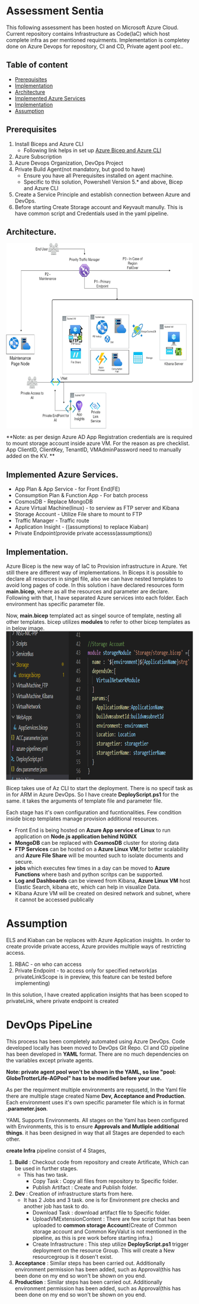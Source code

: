 # Assessment Sentia
This following assessment has been hosted on Microsoft Azure Cloud. Current repository contains Infrastructure as Code(IaC) which host complete infra as per mentioned requirments.
Implementation is completey done on Azure Devops for repository, CI and CD, Private agent pool etc.. 

## Table of content
- [Prerequisites](#Prerequisites)
- [Implementation](#Implementation)
- [Architecture](#Architecture)
- [Implemented Azure Services](#Implemented_Azure_Services)
- [Implementation](#Implementation)
- [Assumption](#Assumption)

## Prerequisites
1) Install Biceps and Azure CLI
      * Following link helps in set up [Azure Bicep and Azure CLI](https://docs.microsoft.com/en-us/azure/azure-resource-manager/bicep/install)
2) Azure Subscription
3) Azure Devops Organization,  DevOps Project
4) Private Build Agent(not mandatory, but good to have)
      * Ensure you have all Prerequisites installed on agent machine. 
      * Specific to this solution, Powershell Version 5.* and above, Bicep and Azure CLI
5) Create a Service Principle and establish connection between Azure and DevOps.
6) Before starting Create Storage account and Keyvault manully. This is have common script and Credentials used in the yaml pipeline. 

## Architecture.
<a >
    <img src="Architecture/Architecture.jpg" alt="Architecture" title="Architecture" align="Center" height="500" />
</a>

**Note: as per design Azure AD App Registration credentials are is required to mount storage account inside azure VM. For the reason as pre checklist. App ClientID, ClientKey, TenantID, VMAdminPassword need to manually added on the KV. **

## Implemented Azure Services.
  * App Plan & App Service - for Front End(FE)
  * Consumption Plan & Function App - For batch process
  * CosmosDB - Replace MongoDB
  * Azure Virtual Machine(linux) - to serview as FTP server and Kibana
  * Storage Account - Utilize File share to mount to FTP
  * Traffic Manager - Traffic route 
  * Application Insight - ((assumptions) to replace Kiaban)
  * Private Endpoint(provide private accesss(assumptions))

## Implementation.

Azure Bicep is the new way of IaC to Provision infrastructure in Azure. Yet still there are different way of implementations. In Biceps it is possible to declare all resources in singel file, also we can have nested templates to avoid long pages of code.
In this solution i have declared  resources form **main.bicep**, where as all the resources and parameter are declare. Following with that, I have separated Azure services into each folder. Each environment has specific parameter file. 

Now, **main.bicep** templated act as singel source of template, nesting all other templates. bicep utilizes **modules** to refer to other bicep templates as in below image.
<a >
    <img src="Images/Bicep_Moduel_reference.png" alt="Bicep_Moduel_reference" title="Bicep_Moduel_reference" align="Center" height="400" />
</a>

Bicep takes use of Az CLI to start the deployment. There is no specif task as in for ARM in Azure DevOps. So I have create **DeployScript.ps1** for the same. it takes the arguments of template file and parameter file.

Each stage has it's own configuration and fucntionalities. Few condition inside bicep templates manage provision additional resources. 

 * Front End is being hosted on **Azure App service of Linux** to run application on **Node.js application behind NGINX**
 * **MongoDB** can be replaced with **CosmosDB** cluster for storing data
 * **FTP Services** can be hosted on a **Azure Linux VM**,for better scalability and **Azure File Share** will be mounted such to isolate documents and secure.
 * **jobs** which executes few times in a day can be moved to **Azure Functions** where bash and python scritps can be supported.
 * **Log and Dashboards** can be viewed from Kibana, **Azure Linux VM** host Elastic Search, kibana etc, which can help in visualize Data. 
 * Kibana Azure VM will be created on desired network and subnet, where it cannot be accessed publically
 
 # Assumption
 ELS and Kiaban can be replaces with Azure Application insights. In order to create provide private access, Azure provides multiple ways of restricting access. 
 1) RBAC - on who can access
 2) Private Endpoint - to access only for specified network(as privateLinkScope is in preview, this feature can be tested before implementing)
     
 In this solution, I have created application insights that has been scoped to privateLink, where private endpoint is created

 # DevOps PipeLine
 This process has been completely automated using Azure DevOps. Code developed locally has been moved to DevOps Git Repo. 
 CI and CD pipeline has been developed in **YAML** format. There are no much dependencies on the variables except private agents.
 
 **Note: private agent pool won't be shown in the YAML, so line "pool: GlobeTrotterLife-AGPool" has to be modified before your use.**

 As per the requirment multiple environments are requsetd, In the Yaml file there are multiple stage created Name **Dev, Acceptance and Production**. Each environment uses it's   own specific parameter file which is in format **<environment>.parameter.json**.

YAML Supports Environments. All stages on the Yaml has been configured with Environments, this is to ensure **Approvals and Mutliple additional things**. 
it has been designed in way that all Stages are depended to each other.
     
**create Infra** pipeline consist of 4 Stages, 
1) **Build** : Checkout code from repository and create Artificate, Which can be used in further stages.
   - This has two task.
     *  Copy Task : Copy all files from repository to Specific folder.
     *  Publish Artifact : Create and Publish folder.
2) **Dev** : Creation of infrastructure starts from here. 
     - It has 2 Jobs and 3 task. one is for Environment pre checks and another job has task to do. 
          *  Download Task : download artifact file to Specific folder.
          *  UploadVMExtensionContent : There are few script that has been uploaded to **common storage Account**(Create of Common storage account and Common KeyValut is not mentioned in the pipeline, as this is pre work before starting infra.)
          *  Create Infrastructure : This step utilize **DeployScript.ps1** trigger deployment on the resource Group. This will create a New resourcegroup is it dosen't exist.
3) **Acceptance** : Similar steps has been carried out. Additionally environment permission has been added, such as Approval(this has been done on my end so won't be shown on you end.
4) **Production** : Similar steps has been carried out. Additionally environment permission has been added, such as Approval(this has been done on my end so won't be shown on you end.     
     
     
